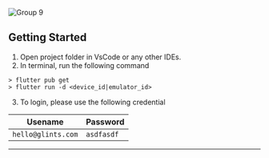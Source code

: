 ![Group 9](https://user-images.githubusercontent.com/29432760/184164940-9eb8105a-5efb-40f3-89a7-3ee58bbeab2f.jpg)


## Getting Started
1. Open project folder in VsCode or any other IDEs.
2. In terminal, run the following command
```
> flutter pub get
> flutter run -d <device_id|emulator_id>
```

3. To login, please use the following credential 

|Usename|Password|
|---|---|
|`hello@glints.com`|`asdfasdf`|

---

